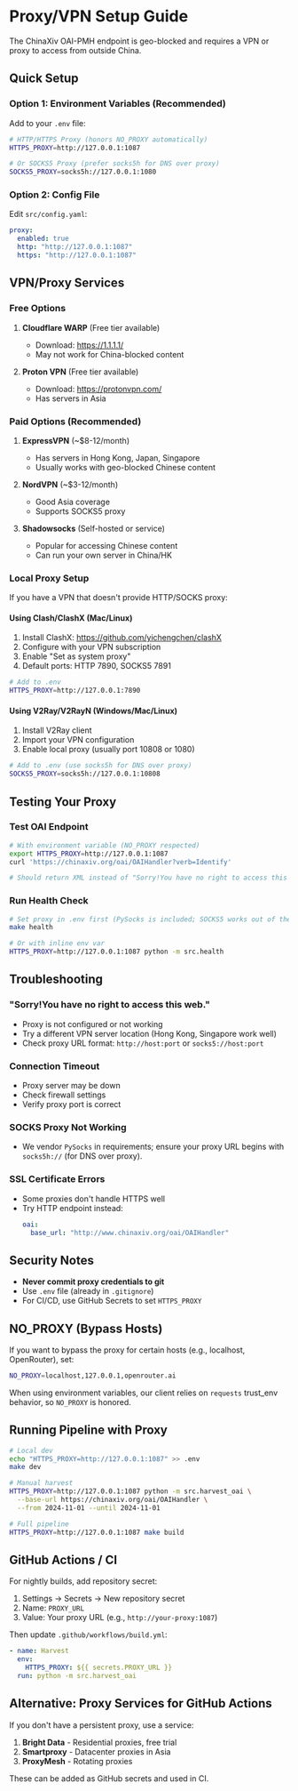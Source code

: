 # Proxy/VPN Setup Guide

The ChinaXiv OAI-PMH endpoint is geo-blocked and requires a VPN or proxy to access from outside China.

## Quick Setup

### Option 1: Environment Variables (Recommended)

Add to your `.env` file:

```bash
# HTTP/HTTPS Proxy (honors NO_PROXY automatically)
HTTPS_PROXY=http://127.0.0.1:1087

# Or SOCKS5 Proxy (prefer socks5h for DNS over proxy)
SOCKS5_PROXY=socks5h://127.0.0.1:1080
```

### Option 2: Config File

Edit `src/config.yaml`:

```yaml
proxy:
  enabled: true
  http: "http://127.0.0.1:1087"
  https: "http://127.0.0.1:1087"
```

## VPN/Proxy Services

### Free Options

1. **Cloudflare WARP** (Free tier available)
   - Download: https://1.1.1.1/
   - May not work for China-blocked content

2. **Proton VPN** (Free tier available)
   - Download: https://protonvpn.com/
   - Has servers in Asia

### Paid Options (Recommended)

1. **ExpressVPN** (~$8-12/month)
   - Has servers in Hong Kong, Japan, Singapore
   - Usually works with geo-blocked Chinese content

2. **NordVPN** (~$3-12/month)
   - Good Asia coverage
   - Supports SOCKS5 proxy

3. **Shadowsocks** (Self-hosted or service)
   - Popular for accessing Chinese content
   - Can run your own server in China/HK

### Local Proxy Setup

If you have a VPN that doesn't provide HTTP/SOCKS proxy:

#### Using Clash/ClashX (Mac/Linux)

1. Install ClashX: https://github.com/yichengchen/clashX
2. Configure with your VPN subscription
3. Enable "Set as system proxy"
4. Default ports: HTTP 7890, SOCKS5 7891

```bash
# Add to .env
HTTPS_PROXY=http://127.0.0.1:7890
```

#### Using V2Ray/V2RayN (Windows/Mac/Linux)

1. Install V2Ray client
2. Import your VPN configuration
3. Enable local proxy (usually port 10808 or 1080)

```bash
# Add to .env (use socks5h for DNS over proxy)
SOCKS5_PROXY=socks5h://127.0.0.1:10808
```

## Testing Your Proxy

### Test OAI Endpoint

```bash
# With environment variable (NO_PROXY respected)
export HTTPS_PROXY=http://127.0.0.1:1087
curl 'https://chinaxiv.org/oai/OAIHandler?verb=Identify'

# Should return XML instead of "Sorry!You have no right to access this web."
```

### Run Health Check

```bash
# Set proxy in .env first (PySocks is included; SOCKS5 works out of the box)
make health

# Or with inline env var
HTTPS_PROXY=http://127.0.0.1:1087 python -m src.health
```

## Troubleshooting

### "Sorry!You have no right to access this web."
- Proxy is not configured or not working
- Try a different VPN server location (Hong Kong, Singapore work well)
- Check proxy URL format: `http://host:port` or `socks5://host:port`

### Connection Timeout
- Proxy server may be down
- Check firewall settings
- Verify proxy port is correct

### SOCKS Proxy Not Working
- We vendor `PySocks` in requirements; ensure your proxy URL begins with `socks5h://` (for DNS over proxy).

### SSL Certificate Errors
- Some proxies don't handle HTTPS well
- Try HTTP endpoint instead:
  ```yaml
  oai:
    base_url: "http://www.chinaxiv.org/oai/OAIHandler"
  ```

## Security Notes

- **Never commit proxy credentials to git**
- Use `.env` file (already in `.gitignore`)
- For CI/CD, use GitHub Secrets to set `HTTPS_PROXY`

## NO_PROXY (Bypass Hosts)

If you want to bypass the proxy for certain hosts (e.g., localhost, OpenRouter), set:

```bash
NO_PROXY=localhost,127.0.0.1,openrouter.ai
```

When using environment variables, our client relies on `requests` trust_env behavior, so `NO_PROXY` is honored.

## Running Pipeline with Proxy

```bash
# Local dev
echo "HTTPS_PROXY=http://127.0.0.1:1087" >> .env
make dev

# Manual harvest
HTTPS_PROXY=http://127.0.0.1:1087 python -m src.harvest_oai \
  --base-url https://chinaxiv.org/oai/OAIHandler \
  --from 2024-11-01 --until 2024-11-01

# Full pipeline
HTTPS_PROXY=http://127.0.0.1:1087 make build
```

## GitHub Actions / CI

For nightly builds, add repository secret:

1. Settings → Secrets → New repository secret
2. Name: `PROXY_URL`
3. Value: Your proxy URL (e.g., `http://your-proxy:1087`)

Then update `.github/workflows/build.yml`:

```yaml
- name: Harvest
  env:
    HTTPS_PROXY: ${{ secrets.PROXY_URL }}
  run: python -m src.harvest_oai
```

## Alternative: Proxy Services for GitHub Actions

If you don't have a persistent proxy, use a service:

1. **Bright Data** - Residential proxies, free trial
2. **Smartproxy** - Datacenter proxies in Asia
3. **ProxyMesh** - Rotating proxies

These can be added as GitHub secrets and used in CI.
